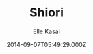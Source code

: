 ---
title: Shiori
github: https://github.com/ellekasai/shiori/
demo: https://ellekasai.github.io/shiori/
author: Elle Kasai
ssg:
  - Jekyll
cms:
  - No Cms
date: 2014-09-07T05:49:29.000Z
github_branch: gh-pages
description: '[Unmaintained] A Bootstrap-based Jekyll Theme.'
stale: true
---